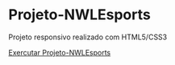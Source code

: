 # Projeto-NWLEsports

 Projeto responsivo realizado com HTML5/CSS3
 
<a href="https://vitorfidelis.github.io/Projeto-NWLEsports/">Exercutar Projeto-NWLEsports</a>